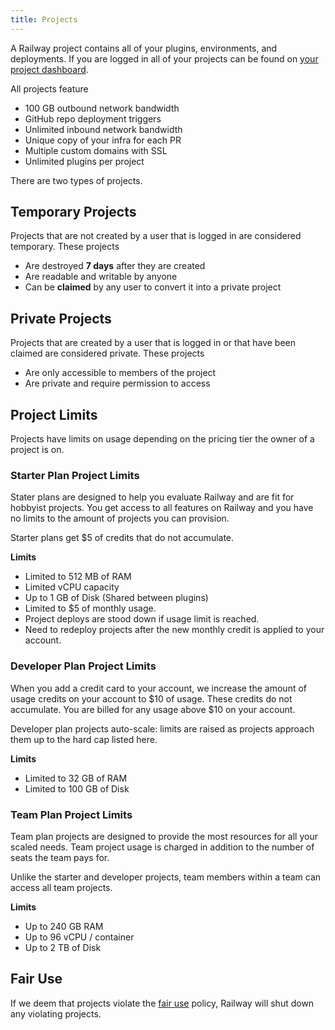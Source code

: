 ```yaml
---
title: Projects
---
```


A Railway project contains all of your plugins, environments, and deployments. If you are logged in all of your projects can be found on [your project dashboard](https://railway.app/dashboard).

All projects feature

- 100 GB outbound network bandwidth
- GitHub repo deployment triggers
- Unlimited inbound network bandwidth
- Unique copy of your infra for each PR
- Multiple custom domains with SSL
- Unlimited plugins per project

There are two types of projects.

## Temporary Projects

Projects that are not created by a user that is logged in are considered temporary. These projects

- Are destroyed **7 days** after they are created
- Are readable and writable by anyone
- Can be **claimed** by any user to convert it into a private project

## Private Projects

Projects that are created by a user that is logged in or that have been claimed are considered private. These projects

- Are only accessible to members of the project
- Are private and require permission to access

## Project Limits

Projects have limits on usage depending on the pricing tier the owner of a project is on.

### Starter Plan Project Limits

Stater plans are designed to help you evaluate Railway and are fit for hobbyist projects. You get access to all features on Railway and you have no limits to the amount of projects you can provision.

Starter plans get $5 of credits that do not accumulate.

**Limits**

- Limited to 512 MB of RAM
- Limited vCPU capacity
- Up to 1 GB of Disk (Shared between plugins)
- Limited to $5 of monthly usage.
- Project deploys are stood down if usage limit is reached.
- Need to redeploy projects after the new monthly credit is applied to your account.

### Developer Plan Project Limits

When you add a credit card to your account, we increase the amount of usage credits on your account to $10 of usage. These credits do not accumulate. You are billed for any usage above $10 on your account.

Developer plan projects auto-scale: limits are raised as projects approach them up to the hard cap listed here.

**Limits**

- Limited to 32 GB of RAM
- Limited to 100 GB of Disk

### Team Plan Project Limits

Team plan projects are designed to provide the most resources for all your scaled needs. Team project usage is charged in addition to the number of seats the team pays for.

Unlike the starter and developer projects, team members within a team can access all team projects.

**Limits**

- Up to 240 GB RAM
- Up to 96 vCPU / container
- Up to 2 TB of Disk

## Fair Use

If we deem that projects violate the [fair use](https://railway.app/legal/fair-use) policy, Railway will shut down any violating projects.
